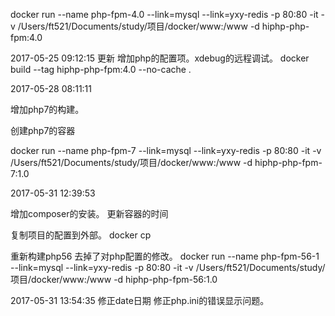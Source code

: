docker run --name php-fpm-4.0 --link=mysql --link=yxy-redis -p 80:80 -it -v /Users/ft521/Documents/study/项目/docker/www:/www -d hiphp-php-fpm:4.0


2017-05-25 09:12:15 更新
增加php的配置项。xdebug的远程调试。
docker build --tag hiphp-php-fpm:4.0 --no-cache  .


2017-05-28 08:11:11

增加php7的构建。

创建php7的容器

docker run --name php-fpm-7 --link=mysql --link=yxy-redis -p 80:80 -it -v /Users/ft521/Documents/study/项目/docker/www:/www -d hiphp-php-fpm-7:1.0


2017-05-31 12:39:53

增加composer的安装。
更新容器的时间

复制项目的配置到外部。
docker cp 

重新构建php56 去掉了对php配置的修改。
docker run --name php-fpm-56-1 --link=mysql --link=yxy-redis -p 80:80 -it -v /Users/ft521/Documents/study/项目/docker/www:/www -d hiphp-php-fpm-56:1.0


2017-05-31 13:54:35
修正date日期
修正php.ini的错误显示问题。